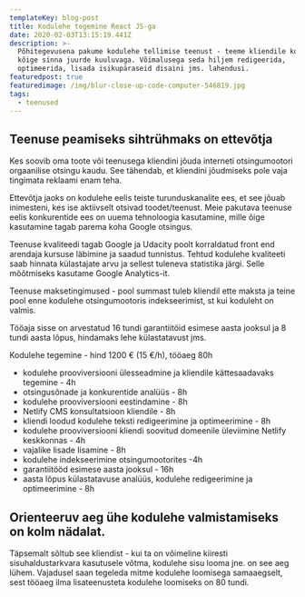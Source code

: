 ```yaml
---
templateKey: blog-post
title: Kodulehe tegemine React JS-ga
date: 2020-02-03T13:15:19.441Z
description: >-
  Põhitegevusena pakume kodulehe tellimise teenust - teeme kliendile kodulehe
  kõige sinna juurde kuuluvaga. Võimalusega seda hiljem redigeerida,
  optimeerida, lisada isikupäraseid disaini jms. lahendusi.
featuredpost: true
featuredimage: /img/blur-close-up-code-computer-546819.jpg
tags:
  - teenused
---
```

## Teenuse peamiseks sihtrühmaks on ettevõtja

Kes soovib oma toote või teenusega kliendini jõuda interneti otsingumootori orgaanilise otsingu kaudu. See tähendab, et kliendini jõudmiseks pole vaja tingimata reklaami enam teha.

Ettevõtja jaoks on kodulehe eelis teiste turunduskanalite ees, et see jõuab inimesteni, kes ise aktiivselt otsivad toodet/teenust. Meie pakutava teenuse eelis konkurentide ees on uuema tehnoloogia kasutamine, mille õige kasutamine tagab parema koha Google otsingus. 

Teenuse kvaliteedi tagab Google ja Udacity poolt korraldatud front end arendaja kursuse läbimine ja saadud tunnistus. Tehtud kodulehe kvaliteeti saab hinnata külastajate arvu ja sellest tuleneva statistika järgi. Selle mõõtmiseks kasutame Google Analytics-it. 

Teenuse maksetingimused - pool summast tuleb kliendil ette maksta ja teine pool enne kodulehe otsingumootoris indekseerimist, st kui koduleht on valmis.

Tööaja sisse on arvestatud 16 tundi garantiitöid esimese aasta jooksul ja 8 tundi aasta lõpus, hindamaks lehe külastatavust jms.

Kodulehe tegemine - hind 1200 € (15 €/h), tööaeg 80h

* kodulehe prooviversiooni ülesseadmine ja kliendile kättesaadavaks tegemine - 4h
* otsingusõnade ja konkurentide analüüs - 8h
* kodulehe prooviversiooni eestindamine - 8h
* Netlify CMS konsultatsioon kliendile - 8h
* kliendi loodud kodulehe teksti redigeerimine ja optimeerimine - 8h
* kodulehe prooviversiooni kliendi soovitud domeenile üleviimine Netlify keskkonnas - 4h
* vajalike lisade lisamine - 8h
* kodulehe indekseerimine otsingumootorites -4h
* garantiitööd esimese aasta jooksul - 16h
* aasta lõpus külastatavuse analüüs, kodulehe redigeerimine ja optimeerimine - 8h

## Orienteeruv aeg ühe kodulehe valmistamiseks on kolm nädalat. 

Täpsemalt sõltub see kliendist - kui ta on võimeline kiiresti sisuhaldustarkvara kasutusele võtma, kodulehe sisu looma jne. on see aeg lühem. Vajadusel saan tegeleda mitme kodulehe loomisega samaaegselt, sest tööaeg ilma lisateenusteta kodulehe loomiseks on 80 tundi.
